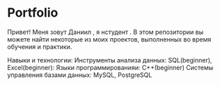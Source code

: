 # Portfolio
Привет! Меня зовут  Даниил , я нстудент .  В этом репозитории вы можете найти некоторые из моих проектов, выполненных во время обучения и практики.

Навыки и технологии:
Инструменты анализа данных: SQL(beginner), Excel(beginner):
Языки программированияи: C++(beginner)
Системы управления базами данных: MySQL, PostgreSQL
